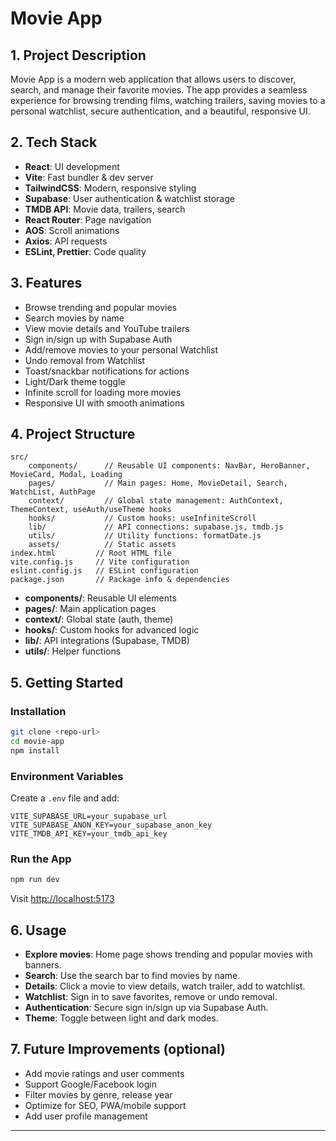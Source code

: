 # Movie App

## 1. Project Description

Movie App is a modern web application that allows users to discover, search, and manage their favorite movies. The app provides a seamless experience for browsing trending films, watching trailers, saving movies to a personal watchlist, secure authentication, and a beautiful, responsive UI.

## 2. Tech Stack

- **React**: UI development
- **Vite**: Fast bundler & dev server
- **TailwindCSS**: Modern, responsive styling
- **Supabase**: User authentication & watchlist storage
- **TMDB API**: Movie data, trailers, search
- **React Router**: Page navigation
- **AOS**: Scroll animations
- **Axios**: API requests
- **ESLint, Prettier**: Code quality

## 3. Features

- Browse trending and popular movies
- Search movies by name
- View movie details and YouTube trailers
- Sign in/sign up with Supabase Auth
- Add/remove movies to your personal Watchlist
- Undo removal from Watchlist
- Toast/snackbar notifications for actions
- Light/Dark theme toggle
- Infinite scroll for loading more movies
- Responsive UI with smooth animations

## 4. Project Structure

```
src/
	components/      // Reusable UI components: NavBar, HeroBanner, MovieCard, Modal, Loading
	pages/           // Main pages: Home, MovieDetail, Search, WatchList, AuthPage
	context/         // Global state management: AuthContext, ThemeContext, useAuth/useTheme hooks
	hooks/           // Custom hooks: useInfiniteScroll
	lib/             // API connections: supabase.js, tmdb.js
	utils/           // Utility functions: formatDate.js
	assets/          // Static assets
index.html         // Root HTML file
vite.config.js     // Vite configuration
eslint.config.js   // ESLint configuration
package.json       // Package info & dependencies
```

- **components/**: Reusable UI elements
- **pages/**: Main application pages
- **context/**: Global state (auth, theme)
- **hooks/**: Custom hooks for advanced logic
- **lib/**: API integrations (Supabase, TMDB)
- **utils/**: Helper functions

## 5. Getting Started

### Installation

```bash
git clone <repo-url>
cd movie-app
npm install
```

### Environment Variables

Create a `.env` file and add:

```
VITE_SUPABASE_URL=your_supabase_url
VITE_SUPABASE_ANON_KEY=your_supabase_anon_key
VITE_TMDB_API_KEY=your_tmdb_api_key
```

### Run the App

```bash
npm run dev
```

Visit [http://localhost:5173](http://localhost:5173)

## 6. Usage

- **Explore movies**: Home page shows trending and popular movies with banners.
- **Search**: Use the search bar to find movies by name.
- **Details**: Click a movie to view details, watch trailer, add to watchlist.
- **Watchlist**: Sign in to save favorites, remove or undo removal.
- **Authentication**: Secure sign in/sign up via Supabase Auth.
- **Theme**: Toggle between light and dark modes.

## 7. Future Improvements (optional)

- Add movie ratings and user comments
- Support Google/Facebook login
- Filter movies by genre, release year
- Optimize for SEO, PWA/mobile support
- Add user profile management

---


